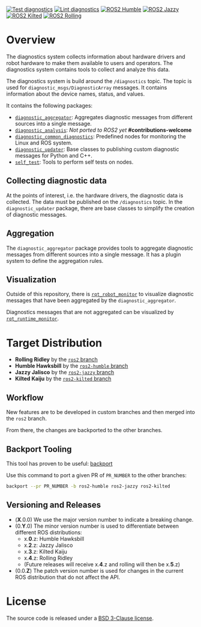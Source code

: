 [![Test diagnostics](https://img.shields.io/github/actions/workflow/status/ros/diagnostics/test.yaml?label=test&style=flat-square)](https://github.com/ros/diagnostics/actions/workflows/test.yaml) [![Lint diagnostics](https://img.shields.io/github/actions/workflow/status/ros/diagnostics/lint.yaml?label=lint&style=flat-square)](https://github.com/ros/diagnostics/actions/workflows/lint.yaml) [![ROS2 Humble](https://img.shields.io/ros/v/humble/diagnostics.svg?style=flat-square)](https://index.ros.org/r/diagnostics/#humble) [![ROS2 Jazzy](https://img.shields.io/ros/v/jazzy/diagnostics.svg?style=flat-square)](https://index.ros.org/r/diagnostics/#jazzy) [![ROS2 Kilted](https://img.shields.io/ros/v/kilted/diagnostics.svg?style=flat-square)](https://index.ros.org/r/diagnostics/#kilted) [![ROS2 Rolling](https://img.shields.io/ros/v/rolling/diagnostics.svg?style=flat-square)](https://index.ros.org/r/diagnostics/#rolling) 

# Overview

The diagnostics system collects information about hardware drivers and robot hardware to make them available to users and operators.
The diagnostics system contains tools to collect and analyze this data.

The diagnostics system is build around the `/diagnostics` topic. The topic is used for `diagnostic_msgs/DiagnosticArray` messages.
It contains information about the device names, status, and values.

It contains the following packages:

- [`diagnostic_aggregator`](/diagnostic_aggregator/): Aggregates diagnostic messages from different sources into a single message.
- [`diagnostic_analysis`](/diagnostics/): *Not ported to ROS2 yet* **#contributions-welcome**
- [`diagnostic_common_diagnostics`](/diagnostic_common_diagnostics/): Predefined nodes for monitoring the Linux and ROS system.
- [`diagnostic_updater`](/diagnostic_updater/): Base classes to publishing custom diagnostic messages for Python and C++.
- [`self_test`](/self_test/): Tools to perform self tests on nodes.

## Collecting diagnostic data

At the points of interest, i.e. the hardware drivers, the diagnostic data is collected.
The data must be published on the `/diagnostics` topic.
In the `diagnostic_updater` package, there are base classes to simplify the creation of diagnostic messages.

## Aggregation

The `diagnostic_aggregator` package provides tools to aggregate diagnostic messages from different sources into a single message. It has a plugin system to define the aggregation rules.

## Visualization

Outside of this repository, there is [`rqt_robot_monitor`](https://index.ros.org/p/rqt_robot_monitor/) to visualize diagnostic messages that have been aggregated by the `diagnostic_aggregator`.

Diagnostics messages that are not aggregated can be visualized by [`rqt_runtime_monitor`](https://index.ros.org/p/rqt_runtime_monitor/).

# Target Distribution

- **Rolling Ridley** by the [`ros2` branch](https://github.com/ros/diagnostics/tree/ros2)
- **Humble Hawksbill** by the [`ros2-humble` branch](https://github.com/ros/diagnostics/tree/ros2-humble)
- **Jazzy Jalisco** by the [`ros2-jazzy` branch](https://github.com/ros/diagnostics/tree/ros2-jazzy)
- **Kilted Kaiju** by the [`ros2-kilted` branch](https://github.com/ros/diagnostics/tree/ros2-kilted)

## Workflow

New features are to be developed in custom branches and then merged into the `ros2` branch.

From there, the changes are backported to the other branches.

## Backport Tooling

This tool has proven to be useful: [backport](https://www.npmjs.com/package/backport)

Use this command to port a given PR of `PR_NUMBER` to the other branches:

```bash
backport --pr PR_NUMBER -b ros2-humble ros2-jazzy ros2-kilted
```

## Versioning and Releases

- (**X**.0.0) We use the major version number to indicate a breaking change.
- (0.**Y**.0) The minor version number is used to differentiate between different ROS distributions:
  - x.**0**.z: Humble Hawksbill
  - x.**2**.z: Jazzy Jalisco
  - x.**3**.z: Kilted Kaiju
  - x.**4**.z: Rolling Ridley
  - (Future releases will receive x.**4**.z and rolling will then be x.**5**.z)
- (0.0.**Z**) The patch version number is used for changes in the current ROS distribution that do not affect the API.

<!-- ## Buildfarm Statuses

### diagnostic_aggregator

|         | H | I | J | R |
| ------- | - | - | - | - |
| src, ubuntu | [![Humble](https://build.ros2.org/buildStatus/icon?job=Hsrc_uJ__diagnostic_aggregator__ubuntu_jammy__source&style=ball-32x32)](https://build.ros2.org/job/Hsrc_uJ__diagnostic_aggregator__ubuntu_jammy__source) | [![Iron](https://build.ros2.org/buildStatus/icon?job=Isrc_uJ__diagnostic_aggregator__ubuntu_jammy__source&style=ball-32x32)](https://build.ros2.org/job/Isrc_uJ__diagnostic_aggregator__ubuntu_jammy__source) | [![Jazzy](https://build.ros2.org/buildStatus/icon?job=Jsrc_uN__diagnostic_aggregator__ubuntu_noble__source&style=ball-32x32)](https://build.ros2.org/job/Jsrc_uN__diagnostic_aggregator__ubuntu_noble__source) | [![Rolling](https://build.ros2.org/buildStatus/icon?job=Rsrc_uN__diagnostic_aggregator__ubuntu_noble__source&style=ball-32x32)](https://build.ros2.org/job/Rsrc_uN__diagnostic_aggregator__ubuntu_noble__source) |
| src, rhel | [![Humble](https://build.ros2.org/buildStatus/icon?job=Hsrc_el8__diagnostic_aggregator__rhel_8__source&style=ball-32x32)](https://build.ros2.org/job/Hsrc_el8__diagnostic_aggregator__rhel_8__source) | [![Iron](https://build.ros2.org/buildStatus/icon?job=Isrc_el9__diagnostic_aggregator__rhel_9__source&style=ball-32x32)](https://build.ros2.org/job/Isrc_el9__diagnostic_aggregator__rhel_9__source) | [![Jazzy](https://build.ros2.org/buildStatus/icon?job=Jsrc_el9__diagnostic_aggregator__rhel_9__source&style=ball-32x32)](https://build.ros2.org/job/Jsrc_el9__diagnostic_aggregator__rhel_9__source) | [![Rolling](https://build.ros2.org/buildStatus/icon?job=Rsrc_el9__diagnostic_aggregator__rhel_9__source&style=ball-32x32)](https://build.ros2.org/job/Rsrc_el9__diagnostic_aggregator__rhel_9__source) |
| bin, ubuntu, amd64 | [![Humble](https://build.ros2.org/buildStatus/icon?job=Hbin_uJ64__diagnostic_aggregator__ubuntu_jammy_amd64__binary&style=ball-32x32)](https://build.ros2.org/job/Hbin_uJ64__diagnostic_aggregator__ubuntu_jammy_amd64__binary) | [![Iron](https://build.ros2.org/buildStatus/icon?job=Ibin_uJ64__diagnostic_aggregator__ubuntu_jammy_amd64__binary&style=ball-32x32)](https://build.ros2.org/job/Ibin_uJ64__diagnostic_aggregator__ubuntu_jammy_amd64__binary) | [![Jazzy](https://build.ros2.org/buildStatus/icon?job=Jbin_uN64__diagnostic_aggregator__ubuntu_noble_amd64__binary&style=ball-32x32)](https://build.ros2.org/job/Jbin_uN64__diagnostic_aggregator__ubuntu_noble_amd64__binary) | [![Rolling](https://build.ros2.org/buildStatus/icon?job=Rbin_uN64__diagnostic_aggregator__ubuntu_noble_amd64__binary&style=ball-32x32)](https://build.ros2.org/job/Rbin_uN64__diagnostic_aggregator__ubuntu_noble_amd64__binary) |
| bin, ubuntu, arm64 | [![Humble](https://build.ros2.org/buildStatus/icon?job=Hbin_ujv8_uJv8__diagnostic_aggregator__ubuntu_jammy_arm64__binary&style=ball-32x32)](https://build.ros2.org/job/Hbin_ujv8_uJv8__diagnostic_aggregator__ubuntu_jammy_arm64__binary) | [![Iron](https://build.ros2.org/buildStatus/icon?job=Ibin_ujv8_uJv8__diagnostic_aggregator__ubuntu_jammy_arm64__binary&style=ball-32x32)](https://build.ros2.org/job/Ibin_ujv8_uJv8__diagnostic_aggregator__ubuntu_jammy_arm64__binary) | [![Jazzy](https://build.ros2.org/buildStatus/icon?job=Jbin_unv8_uNv8__diagnostic_aggregator__ubuntu_noble_arm64__binary&style=ball-32x32)](https://build.ros2.org/job/Jbin_unv8_uNv8__diagnostic_aggregator__ubuntu_noble_arm64__binary) | [![Rolling](https://build.ros2.org/buildStatus/icon?job=Rbin_unv8_uNv8__diagnostic_aggregator__ubuntu_noble_arm64__binary&style=ball-32x32)](https://build.ros2.org/job/Rbin_unv8_uNv8__diagnostic_aggregator__ubuntu_noble_arm64__binary) |
| bin, rhel | [![Humble](https://build.ros2.org/buildStatus/icon?job=Hbin_rhel_el864__diagnostic_aggregator__rhel_8_x86_64__binary&style=ball-32x32)](https://build.ros2.org/job/Hbin_rhel_el864__diagnostic_aggregator__rhel_8_x86_64__binary) | [![Iron](https://build.ros2.org/buildStatus/icon?job=Ibin_rhel_el964__diagnostic_aggregator__rhel_9_x86_64__binary&style=ball-32x32)](https://build.ros2.org/job/Ibin_rhel_el964__diagnostic_aggregator__rhel_9_x86_64__binary) | [![Jazzy](https://build.ros2.org/buildStatus/icon?job=Jbin_rhel_el964__diagnostic_aggregator__rhel_9_x86_64__binary&style=ball-32x32)](https://build.ros2.org/job/Jbin_rhel_el964__diagnostic_aggregator__rhel_9_x86_64__binary) | [![Rolling](https://build.ros2.org/buildStatus/icon?job=Rbin_rhel_el964__diagnostic_aggregator__rhel_9_x86_64__binary&style=ball-32x32)](https://build.ros2.org/job/Rbin_rhel_el964__diagnostic_aggregator__rhel_9_x86_64__binary) |

### diagnostic_common_diagnostics

|         | H | I | J | R |
| ------- | - | - | - | - |
| src, ubuntu | [![Humble](https://build.ros2.org/buildStatus/icon?job=Hsrc_uJ__diagnostic_common_diagnostics__ubuntu_jammy__source&style=ball-32x32)](https://build.ros2.org/job/Hsrc_uJ__diagnostic_common_diagnostics__ubuntu_jammy__source) | [![Iron](https://build.ros2.org/buildStatus/icon?job=Isrc_uJ__diagnostic_common_diagnostics__ubuntu_jammy__source&style=ball-32x32)](https://build.ros2.org/job/Isrc_uJ__diagnostic_common_diagnostics__ubuntu_jammy__source) | [![Jazzy](https://build.ros2.org/buildStatus/icon?job=Jsrc_uN__diagnostic_common_diagnostics__ubuntu_noble__source&style=ball-32x32)](https://build.ros2.org/job/Jsrc_uN__diagnostic_common_diagnostics__ubuntu_noble__source) | [![Rolling](https://build.ros2.org/buildStatus/icon?job=Rsrc_uN__diagnostic_common_diagnostics__ubuntu_noble__source&style=ball-32x32)](https://build.ros2.org/job/Rsrc_uN__diagnostic_common_diagnostics__ubuntu_noble__source) |
| src, rhel | [![Humble](https://build.ros2.org/buildStatus/icon?job=Hsrc_el8__diagnostic_common_diagnostics__rhel_8__source&style=ball-32x32)](https://build.ros2.org/job/Hsrc_el8__diagnostic_common_diagnostics__rhel_8__source) | [![Iron](https://build.ros2.org/buildStatus/icon?job=Isrc_el9__diagnostic_common_diagnostics__rhel_9__source&style=ball-32x32)](https://build.ros2.org/job/Isrc_el9__diagnostic_common_diagnostics__rhel_9__source) | [![Jazzy](https://build.ros2.org/buildStatus/icon?job=Jsrc_el9__diagnostic_common_diagnostics__rhel_9__source&style=ball-32x32)](https://build.ros2.org/job/Jsrc_el9__diagnostic_common_diagnostics__rhel_9__source) | [![Rolling](https://build.ros2.org/buildStatus/icon?job=Rsrc_el9__diagnostic_common_diagnostics__rhel_9__source&style=ball-32x32)](https://build.ros2.org/job/Rsrc_el9__diagnostic_common_diagnostics__rhel_9__source) |
| bin, ubuntu, amd64 | [![Humble](https://build.ros2.org/buildStatus/icon?job=Hbin_uJ64__diagnostic_common_diagnostics__ubuntu_jammy_amd64__binary&style=ball-32x32)](https://build.ros2.org/job/Hbin_uJ64__diagnostic_common_diagnostics__ubuntu_jammy_amd64__binary) | [![Iron](https://build.ros2.org/buildStatus/icon?job=Ibin_uJ64__diagnostic_common_diagnostics__ubuntu_jammy_amd64__binary&style=ball-32x32)](https://build.ros2.org/job/Ibin_uJ64__diagnostic_common_diagnostics__ubuntu_jammy_amd64__binary) | [![Jazzy](https://build.ros2.org/buildStatus/icon?job=Jbin_uN64__diagnostic_common_diagnostics__ubuntu_noble_amd64__binary&style=ball-32x32)](https://build.ros2.org/job/Jbin_uN64__diagnostic_common_diagnostics__ubuntu_noble_amd64__binary) | [![Rolling](https://build.ros2.org/buildStatus/icon?job=Rbin_uN64__diagnostic_common_diagnostics__ubuntu_noble_amd64__binary&style=ball-32x32)](https://build.ros2.org/job/Rbin_uN64__diagnostic_common_diagnostics__ubuntu_noble_amd64__binary) |
| bin, ubuntu, arm64 | [![Humble](https://build.ros2.org/buildStatus/icon?job=Hbin_ujv8_uJv8__diagnostic_common_diagnostics__ubuntu_jammy_arm64__binary&style=ball-32x32)](https://build.ros2.org/job/Hbin_ujv8_uJv8__diagnostic_common_diagnostics__ubuntu_jammy_arm64__binary) | [![Iron](https://build.ros2.org/buildStatus/icon?job=Ibin_ujv8_uJv8__diagnostic_common_diagnostics__ubuntu_jammy_arm64__binary&style=ball-32x32)](https://build.ros2.org/job/Ibin_ujv8_uJv8__diagnostic_common_diagnostics__ubuntu_jammy_arm64__binary) | [![Jazzy](https://build.ros2.org/buildStatus/icon?job=Jbin_unv8_uNv8__diagnostic_common_diagnostics__ubuntu_noble_arm64__binary&style=ball-32x32)](https://build.ros2.org/job/Jbin_unv8_uNv8__diagnostic_common_diagnostics__ubuntu_noble_arm64__binary) | [![Rolling](https://build.ros2.org/buildStatus/icon?job=Rbin_unv8_uNv8__diagnostic_common_diagnostics__ubuntu_noble_arm64__binary&style=ball-32x32)](https://build.ros2.org/job/Rbin_unv8_uNv8__diagnostic_common_diagnostics__ubuntu_noble_arm64__binary) |
| bin, rhel | [![Humble](https://build.ros2.org/buildStatus/icon?job=Hbin_rhel_el864__diagnostic_common_diagnostics__rhel_8_x86_64__binary&style=ball-32x32)](https://build.ros2.org/job/Hbin_rhel_el864__diagnostic_common_diagnostics__rhel_8_x86_64__binary) | [![Iron](https://build.ros2.org/buildStatus/icon?job=Ibin_rhel_el964__diagnostic_common_diagnostics__rhel_9_x86_64__binary&style=ball-32x32)](https://build.ros2.org/job/Ibin_rhel_el964__diagnostic_common_diagnostics__rhel_9_x86_64__binary) | [![Jazzy](https://build.ros2.org/buildStatus/icon?job=Jbin_rhel_el964__diagnostic_common_diagnostics__rhel_9_x86_64__binary&style=ball-32x32)](https://build.ros2.org/job/Jbin_rhel_el964__diagnostic_common_diagnostics__rhel_9_x86_64__binary) | [![Rolling](https://build.ros2.org/buildStatus/icon?job=Rbin_rhel_el964__diagnostic_common_diagnostics__rhel_9_x86_64__binary&style=ball-32x32)](https://build.ros2.org/job/Rbin_rhel_el964__diagnostic_common_diagnostics__rhel_9_x86_64__binary) |

### diagnostic_updater

|         | H | I | J | R |
| ------- | - | - | - | - |
| src, ubuntu | [![Humble](https://build.ros2.org/buildStatus/icon?job=Hsrc_uJ__diagnostic_updater__ubuntu_jammy__source&style=ball-32x32)](https://build.ros2.org/job/Hsrc_uJ__diagnostic_updater__ubuntu_jammy__source) | [![Iron](https://build.ros2.org/buildStatus/icon?job=Isrc_uJ__diagnostic_updater__ubuntu_jammy__source&style=ball-32x32)](https://build.ros2.org/job/Isrc_uJ__diagnostic_updater__ubuntu_jammy__source) | [![Jazzy](https://build.ros2.org/buildStatus/icon?job=Jsrc_uN__diagnostic_updater__ubuntu_noble__source&style=ball-32x32)](https://build.ros2.org/job/Jsrc_uN__diagnostic_updater__ubuntu_noble__source) | [![Rolling](https://build.ros2.org/buildStatus/icon?job=Rsrc_uN__diagnostic_updater__ubuntu_noble__source&style=ball-32x32)](https://build.ros2.org/job/Rsrc_uN__diagnostic_updater__ubuntu_noble__source) |
| src, rhel | [![Humble](https://build.ros2.org/buildStatus/icon?job=Hsrc_el8__diagnostic_updater__rhel_8__source&style=ball-32x32)](https://build.ros2.org/job/Hsrc_el8__diagnostic_updater__rhel_8__source) | [![Iron](https://build.ros2.org/buildStatus/icon?job=Isrc_el9__diagnostic_updater__rhel_9__source&style=ball-32x32)](https://build.ros2.org/job/Isrc_el9__diagnostic_updater__rhel_9__source) | [![Jazzy](https://build.ros2.org/buildStatus/icon?job=Jsrc_el9__diagnostic_updater__rhel_9__source&style=ball-32x32)](https://build.ros2.org/job/Jsrc_el9__diagnostic_updater__rhel_9__source) | [![Rolling](https://build.ros2.org/buildStatus/icon?job=Rsrc_el9__diagnostic_updater__rhel_9__source&style=ball-32x32)](https://build.ros2.org/job/Rsrc_el9__diagnostic_updater__rhel_9__source) |
| bin, ubuntu, amd64 | [![Humble](https://build.ros2.org/buildStatus/icon?job=Hbin_uJ64__diagnostic_updater__ubuntu_jammy_amd64__binary&style=ball-32x32)](https://build.ros2.org/job/Hbin_uJ64__diagnostic_updater__ubuntu_jammy_amd64__binary) | [![Iron](https://build.ros2.org/buildStatus/icon?job=Ibin_uJ64__diagnostic_updater__ubuntu_jammy_amd64__binary&style=ball-32x32)](https://build.ros2.org/job/Ibin_uJ64__diagnostic_updater__ubuntu_jammy_amd64__binary) | [![Jazzy](https://build.ros2.org/buildStatus/icon?job=Jbin_uN64__diagnostic_updater__ubuntu_noble_amd64__binary&style=ball-32x32)](https://build.ros2.org/job/Jbin_uN64__diagnostic_updater__ubuntu_noble_amd64__binary) | [![Rolling](https://build.ros2.org/buildStatus/icon?job=Rbin_uN64__diagnostic_updater__ubuntu_noble_amd64__binary&style=ball-32x32)](https://build.ros2.org/job/Rbin_uN64__diagnostic_updater__ubuntu_noble_amd64__binary) |
| bin, ubuntu, arm64 | [![Humble](https://build.ros2.org/buildStatus/icon?job=Hbin_ujv8_uJv8__diagnostic_updater__ubuntu_jammy_arm64__binary&style=ball-32x32)](https://build.ros2.org/job/Hbin_ujv8_uJv8__diagnostic_updater__ubuntu_jammy_arm64__binary) | [![Iron](https://build.ros2.org/buildStatus/icon?job=Ibin_ujv8_uJv8__diagnostic_updater__ubuntu_jammy_arm64__binary&style=ball-32x32)](https://build.ros2.org/job/Ibin_ujv8_uJv8__diagnostic_updater__ubuntu_jammy_arm64__binary) | [![Jazzy](https://build.ros2.org/buildStatus/icon?job=Jbin_unv8_uNv8__diagnostic_updater__ubuntu_noble_arm64__binary&style=ball-32x32)](https://build.ros2.org/job/Jbin_unv8_uNv8__diagnostic_updater__ubuntu_noble_arm64__binary) | [![Rolling](https://build.ros2.org/buildStatus/icon?job=Rbin_unv8_uNv8__diagnostic_updater__ubuntu_noble_arm64__binary&style=ball-32x32)](https://build.ros2.org/job/Rbin_unv8_uNv8__diagnostic_updater__ubuntu_noble_arm64__binary) |
| bin, rhel | [![Humble](https://build.ros2.org/buildStatus/icon?job=Hbin_rhel_el864__diagnostic_updater__rhel_8_x86_64__binary&style=ball-32x32)](https://build.ros2.org/job/Hbin_rhel_el864__diagnostic_updater__rhel_8_x86_64__binary) | [![Iron](https://build.ros2.org/buildStatus/icon?job=Ibin_rhel_el964__diagnostic_updater__rhel_9_x86_64__binary&style=ball-32x32)](https://build.ros2.org/job/Ibin_rhel_el964__diagnostic_updater__rhel_9_x86_64__binary) | [![Jazzy](https://build.ros2.org/buildStatus/icon?job=Jbin_rhel_el964__diagnostic_updater__rhel_9_x86_64__binary&style=ball-32x32)](https://build.ros2.org/job/Jbin_rhel_el964__diagnostic_updater__rhel_9_x86_64__binary) | [![Rolling](https://build.ros2.org/buildStatus/icon?job=Rbin_rhel_el964__diagnostic_updater__rhel_9_x86_64__binary&style=ball-32x32)](https://build.ros2.org/job/Rbin_rhel_el964__diagnostic_updater__rhel_9_x86_64__binary) |

### self_test

|         | H | I | J | R |
| ------- | - | - | - | - |
| src, ubuntu | [![Humble](https://build.ros2.org/buildStatus/icon?job=Hsrc_uJ__self_test__ubuntu_jammy__source&style=ball-32x32)](https://build.ros2.org/job/Hsrc_uJ__self_test__ubuntu_jammy__source) | [![Iron](https://build.ros2.org/buildStatus/icon?job=Isrc_uJ__self_test__ubuntu_jammy__source&style=ball-32x32)](https://build.ros2.org/job/Isrc_uJ__self_test__ubuntu_jammy__source) | [![Jazzy](https://build.ros2.org/buildStatus/icon?job=Jsrc_uN__self_test__ubuntu_noble__source&style=ball-32x32)](https://build.ros2.org/job/Jsrc_uN__self_test__ubuntu_noble__source) | [![Rolling](https://build.ros2.org/buildStatus/icon?job=Rsrc_uN__self_test__ubuntu_noble__source&style=ball-32x32)](https://build.ros2.org/job/Rsrc_uN__self_test__ubuntu_noble__source) |
| src, rhel | [![Humble](https://build.ros2.org/buildStatus/icon?job=Hsrc_el8__self_test__rhel_8__source&style=ball-32x32)](https://build.ros2.org/job/Hsrc_el8__self_test__rhel_8__source) | [![Iron](https://build.ros2.org/buildStatus/icon?job=Isrc_el9__self_test__rhel_9__source&style=ball-32x32)](https://build.ros2.org/job/Isrc_el9__self_test__rhel_9__source) | [![Jazzy](https://build.ros2.org/buildStatus/icon?job=Jsrc_el9__self_test__rhel_9__source&style=ball-32x32)](https://build.ros2.org/job/Jsrc_el9__self_test__rhel_9__source) | [![Rolling](https://build.ros2.org/buildStatus/icon?job=Rsrc_el9__self_test__rhel_9__source&style=ball-32x32)](https://build.ros2.org/job/Rsrc_el9__self_test__rhel_9__source) |
| bin, ubuntu, amd64 | [![Humble](https://build.ros2.org/buildStatus/icon?job=Hbin_uJ64__self_test__ubuntu_jammy_amd64__binary&style=ball-32x32)](https://build.ros2.org/job/Hbin_uJ64__self_test__ubuntu_jammy_amd64__binary) | [![Iron](https://build.ros2.org/buildStatus/icon?job=Ibin_uJ64__self_test__ubuntu_jammy_amd64__binary&style=ball-32x32)](https://build.ros2.org/job/Ibin_uJ64__self_test__ubuntu_jammy_amd64__binary) | [![Jazzy](https://build.ros2.org/buildStatus/icon?job=Jbin_uN64__self_test__ubuntu_noble_amd64__binary&style=ball-32x32)](https://build.ros2.org/job/Jbin_uN64__self_test__ubuntu_noble_amd64__binary) | [![Rolling](https://build.ros2.org/buildStatus/icon?job=Rbin_uN64__self_test__ubuntu_noble_amd64__binary&style=ball-32x32)](https://build.ros2.org/job/Rbin_uN64__self_test__ubuntu_noble_amd64__binary) |
| bin, ubuntu, arm64 | [![Humble](https://build.ros2.org/buildStatus/icon?job=Hbin_ujv8_uJv8__self_test__ubuntu_jammy_arm64__binary&style=ball-32x32)](https://build.ros2.org/job/Hbin_ujv8_uJv8__self_test__ubuntu_jammy_arm64__binary) | [![Iron](https://build.ros2.org/buildStatus/icon?job=Ibin_ujv8_uJv8__self_test__ubuntu_jammy_arm64__binary&style=ball-32x32)](https://build.ros2.org/job/Ibin_ujv8_uJv8__self_test__ubuntu_jammy_arm64__binary) | [![Jazzy](https://build.ros2.org/buildStatus/icon?job=Jbin_unv8_uNv8__self_test__ubuntu_noble_arm64__binary&style=ball-32x32)](https://build.ros2.org/job/Jbin_unv8_uNv8__self_test__ubuntu_noble_arm64__binary) | [![Rolling](https://build.ros2.org/buildStatus/icon?job=Rbin_unv8_uNv8__self_test__ubuntu_noble_arm64__binary&style=ball-32x32)](https://build.ros2.org/job/Rbin_unv8_uNv8__self_test__ubuntu_noble_arm64__binary) |
| bin, rhel | [![Humble](https://build.ros2.org/buildStatus/icon?job=Hbin_rhel_el864__self_test__rhel_8_x86_64__binary&style=ball-32x32)](https://build.ros2.org/job/Hbin_rhel_el864__self_test__rhel_8_x86_64__binary) | [![Iron](https://build.ros2.org/buildStatus/icon?job=Ibin_rhel_el964__self_test__rhel_9_x86_64__binary&style=ball-32x32)](https://build.ros2.org/job/Ibin_rhel_el964__self_test__rhel_9_x86_64__binary) | [![Jazzy](https://build.ros2.org/buildStatus/icon?job=Jbin_rhel_el964__self_test__rhel_9_x86_64__binary&style=ball-32x32)](https://build.ros2.org/job/Jbin_rhel_el964__self_test__rhel_9_x86_64__binary) | [![Rolling](https://build.ros2.org/buildStatus/icon?job=Rbin_rhel_el964__self_test__rhel_9_x86_64__binary&style=ball-32x32)](https://build.ros2.org/job/Rbin_rhel_el964__self_test__rhel_9_x86_64__binary) | -->

# License

The source code is released under a [BSD 3-Clause license](LICENSE).
